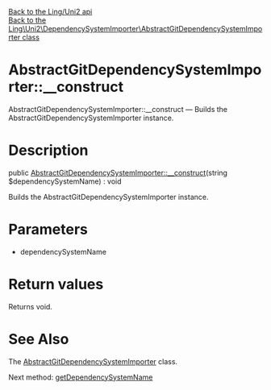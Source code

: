 [Back to the Ling/Uni2 api](https://github.com/lingtalfi/Uni2/blob/master/doc/api/Ling/Uni2.md)<br>
[Back to the Ling\Uni2\DependencySystemImporter\AbstractGitDependencySystemImporter class](https://github.com/lingtalfi/Uni2/blob/master/doc/api/Ling/Uni2/DependencySystemImporter/AbstractGitDependencySystemImporter.md)


AbstractGitDependencySystemImporter::__construct
================



AbstractGitDependencySystemImporter::__construct — Builds the AbstractGitDependencySystemImporter instance.




Description
================


public [AbstractGitDependencySystemImporter::__construct](https://github.com/lingtalfi/Uni2/blob/master/doc/api/Ling/Uni2/DependencySystemImporter/AbstractGitDependencySystemImporter/__construct.md)(string $dependencySystemName) : void




Builds the AbstractGitDependencySystemImporter instance.




Parameters
================


- dependencySystemName

    


Return values
================

Returns void.








See Also
================

The [AbstractGitDependencySystemImporter](https://github.com/lingtalfi/Uni2/blob/master/doc/api/Ling/Uni2/DependencySystemImporter/AbstractGitDependencySystemImporter.md) class.

Next method: [getDependencySystemName](https://github.com/lingtalfi/Uni2/blob/master/doc/api/Ling/Uni2/DependencySystemImporter/AbstractGitDependencySystemImporter/getDependencySystemName.md)<br>


